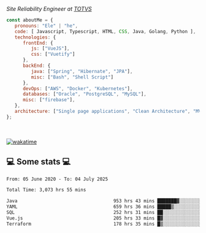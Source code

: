 <p><em>Site Reliability Engineer at <a href="https://www.totvs.com/">TOTVS</a></br>
</em></p>


```javascript
const aboutMe = {
   pronouns: "Ele" | "he",
   code: [ Javascript, Typescript, HTML, CSS, Java, Golang, Python ],
   technologies: {
      frontEnd: {
         js: ["VueJS"],
         css: ["Vuetify"]
      },
      backEnd: {
         java: ["Spring", "Hibernate", "JPA"],
         misc: ["Bash", "Shell Script"]
      },
      devOps: ["AWS", "Docker", "Kubernetes"],
      databases: ["Oracle", "PostgreSQL", "MySQL"],
      misc: ["firebase"],
   },
   architecture: ["Single page applications", "Clean Architecture", "MVC", "Microservices"],
};
```
</br></br>
[![wakatime](https://wakatime.com/badge/user/a3a8ed06-d304-4d6b-bc86-4adc418cdea7.svg)](https://wakatime.com/@a3a8ed06-d304-4d6b-bc86-4adc418cdea7)
<h2>💻 Some stats 💻</h2>

<!--START_SECTION:waka-->

```txt
From: 05 June 2020 - To: 04 July 2025

Total Time: 3,073 hrs 55 mins

Java                                   953 hrs 43 mins ███████▓░░░░░░░░░░░░░░░░░   31.03 %
YAML                                   659 hrs 36 mins █████▒░░░░░░░░░░░░░░░░░░░   21.46 %
SQL                                    252 hrs 31 mins ██░░░░░░░░░░░░░░░░░░░░░░░   08.21 %
Vue.js                                 205 hrs 33 mins █▓░░░░░░░░░░░░░░░░░░░░░░░   06.69 %
Terraform                              178 hrs 35 mins █▒░░░░░░░░░░░░░░░░░░░░░░░   05.81 %
```

<!--END_SECTION:waka-->
